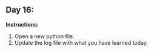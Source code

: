 ## Day 16: 
**Instructions:** 
1. Open a new python file.
2. Update the log file with what you have learned today.

